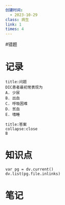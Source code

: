 ```yaml
---
创建时间:
  - 2023-10-29
class: 病生
link: 1
times: 4
---
```

#错题


记录
==
```ad-question
title:问题
DIC患者最初常表现为
A. 少尿
B. 出血
C. 呼吸困难
D. 贫血
E. 嗜睡
```

```ad-note
title:答案
collapse:close
B
```

知识点
==
```dataviewjs
var pg = dv.current()
dv.list(pg.file.inlinks)
```

笔记
==